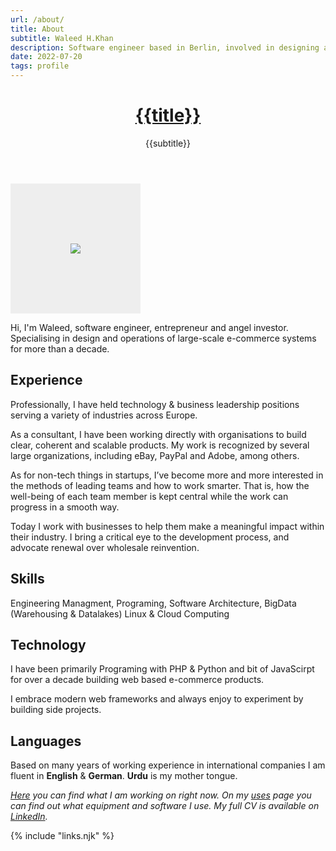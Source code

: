 ```yaml
---
url: /about/
title: About
subtitle: Waleed H.Khan
description: Software engineer based in Berlin, involved in designing and operations of large-scale e-commerce systems for more than a decade.
date: 2022-07-20
tags: profile
---
```


<header>

# [{{title}}](/)

{{subtitle}}

</header>

<section>

<div class="grayscale-image">
<img style="padding:6rem; background:#eee;" src="https://res.cloudinary.com/dm9gvqa1t/image/upload/v1658180574/waleed.de/IMG_3855_2_iwf7s8.jpg"></div>

Hi, I'm Waleed, software engineer, entrepreneur and angel investor. Specialising in design and operations of large-scale e-commerce systems for more than a decade.

</section>

<section>

## Experience
Professionally, I have held technology & business leadership positions serving a variety of industries across Europe.

As a consultant, I have been working directly with organisations to build clear, coherent and scalable products. My work is recognized by several large organizations, including eBay, PayPal and Adobe, among others.

As for non-tech things in startups, I’ve become more and more interested in the methods of leading teams and how to work smarter. That is, how the well-being of each team member is kept central while the work can progress in a smooth way.

Today I work with businesses to help them make a meaningful impact within their industry. I bring a critical eye to the development process, and advocate renewal over wholesale reinvention.

</section><section>

## Skills
Engineering Managment, Programing, Software Architecture, BigData (Warehousing & Datalakes) Linux & Cloud Computing

</section><section>

## Technology
I have been primarily Programing with PHP & Python and bit of JavaScirpt for over a decade building web based e-commerce products.

I embrace modern web frameworks and always enjoy to experiment by building side projects.  

</section><section>

## Languages

Based on many years of working experience in international companies I am fluent in **English** & **German**. **Urdu** is my mother tongue.

</section><section>

</section><footer>

_[Here](/now/) you can find what I am working on right now. On my [uses](/uses/) page you can find out what equipment and software I use. My full CV is available on [LinkedIn](https://www.linkedin.com/in/{{author.x.social.linkedin}})._

</footer>

{% include "links.njk" %}
